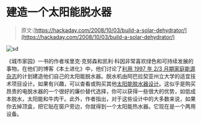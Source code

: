 # 建造一个太阳能脱水器

> 原文:[https://hackaday.com/2008/10/03/build-a-solar-dehydrator/](https://hackaday.com/2008/10/03/build-a-solar-dehydrator/)

![](../Images/00909d99d61878508e5da9529e2f4a94.png "sd")

《城市家园》一书的作者埃里克·克努森和凯利·科因非常喜欢绿色和可持续发展的事物。在他们的博客《本土进化》中，他们讨论了[利用 1997 年 2/3 月期](http://www.homegrownevolution.com/2008/10/build-solar-dehydrator.html)[家庭能源杂志](http://www.homepower.com/)的计划建造他们自己的太阳能脱水器。脱水机由阿巴拉契亚州立大学的适宜技术项目设计。如果有兴趣，可以查看或购买其他[太阳能脱水器设计](http://www.builditsolar.com/Projects/Cooking/cooking.htm#Drying)。这似乎是购买昂贵的电脱水器的一个很好的廉价替代选择，你可以获得一些很大的优势，如低成本脱水，太阳能和牛肉干。此外，作者指出，对于这些设计中的大多数来说，如果你去掉顶盒，把它贴在窗户旁边，你就得到一个太阳能热水器。它现在是一个两用设备。